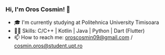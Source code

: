 ### Hi, I'm Oros Cosmin! 👋

- 🎓 I'm currently studying at Politehnica University Timisoara
- 👨‍💻 Skills: 
             C/C++
            | Kotlin
            | Java
            | Python
            | Dart (Flutter)
- 📫 How to reach me: oroscosmin09@gmail.com / cosmin.oros@student.upt.ro



